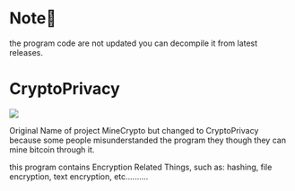 # Note📝
the program code are not updated you can decompile it from latest releases.

# CryptoPrivacy
<a href="https://en.wikipedia.org/wiki/C_Sharp_%28programming_language%29">
<img src="https://img.shields.io/badge/Language-C%23-blueviolet"  style="margin-right:-5px"><br>
</a>

Original Name of project MineCrypto but changed to CryptoPrivacy because some people misunderstanded the program they though they can mine bitcoin through it.

this program contains Encryption Related Things, such as: hashing, file encryption, text encryption, etc..........
